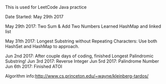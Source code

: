 This is used for LeetCode Java practice


Date Started: May 29th 2017

May 29th 2017:  Two Sum  & Add Two Numbers
                Learned HashMap and linked list
                
May 31th 2017: Longest Substring without Repeating Characters:
                Use both HashSet and HashMap to approach.
                
Jun 2nd 2017: After couple days of coding, finished Longest Palindromic Substring!
Jun 3rd 2017: Reverse Integer
Jun 5rd 2017: Palindrome Number 
Jun 6th 2017: Finished ATOI 


Algorithm info:http://www.cs.princeton.edu/~wayne/kleinberg-tardos/
